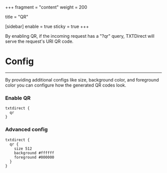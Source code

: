 +++
fragment = "content"
weight = 200

title = "QR"

[sidebar]
  enable = true
  sticky = true
+++

By enabling QR, if the incoming request has a "?qr" query, TXTDirect will serve the request's URI QR code.

# Config

---

By providing additional configs like size, background color, and foreground color you can configure how the generated QR codes look.

### Enable QR

```
txtdirect {
  qr
}
```

### Advanced config

```
txtdirect {
  qr {
    size 512
    background #ffffff
    foreground #000000
  }
}
```
